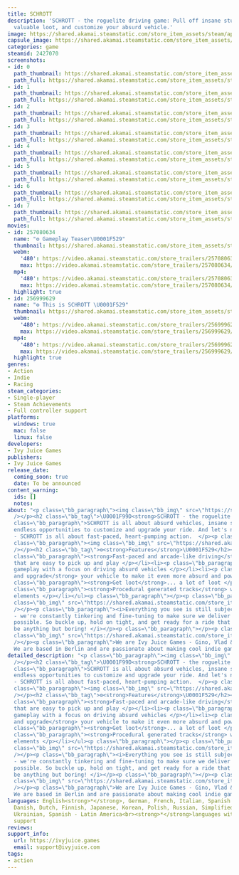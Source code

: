 ```yaml
---
title: SCHROTT
description: 'SCHROTT - the roguelite driving game: Pull off insane stunts, collect
  valuable loot, and customize your absurd vehicle.'
image: https://shared.akamai.steamstatic.com/store_item_assets/steam/apps/2427070/header.jpg?t=1733849617
capsule_image: https://shared.akamai.steamstatic.com/store_item_assets/steam/apps/2427070/capsule_231x87.jpg?t=1733849617
categories: game
steamid: 2427070
screenshots:
- id: 0
  path_thumbnail: https://shared.akamai.steamstatic.com/store_item_assets/steam/apps/2427070/ss_91a9e90906660e419f6eadf1b5b89d881499e164.600x338.jpg?t=1733849617
  path_full: https://shared.akamai.steamstatic.com/store_item_assets/steam/apps/2427070/ss_91a9e90906660e419f6eadf1b5b89d881499e164.1920x1080.jpg?t=1733849617
- id: 1
  path_thumbnail: https://shared.akamai.steamstatic.com/store_item_assets/steam/apps/2427070/ss_16f37ee40a7a083ad7546b515ea197f955a7b15e.600x338.jpg?t=1733849617
  path_full: https://shared.akamai.steamstatic.com/store_item_assets/steam/apps/2427070/ss_16f37ee40a7a083ad7546b515ea197f955a7b15e.1920x1080.jpg?t=1733849617
- id: 2
  path_thumbnail: https://shared.akamai.steamstatic.com/store_item_assets/steam/apps/2427070/ss_f5d0814776dde781145a5a8f0aa440689bf8de41.600x338.jpg?t=1733849617
  path_full: https://shared.akamai.steamstatic.com/store_item_assets/steam/apps/2427070/ss_f5d0814776dde781145a5a8f0aa440689bf8de41.1920x1080.jpg?t=1733849617
- id: 3
  path_thumbnail: https://shared.akamai.steamstatic.com/store_item_assets/steam/apps/2427070/ss_cfc457ff1e4f541fb54dcdc659a7cd0ccbc1bf67.600x338.jpg?t=1733849617
  path_full: https://shared.akamai.steamstatic.com/store_item_assets/steam/apps/2427070/ss_cfc457ff1e4f541fb54dcdc659a7cd0ccbc1bf67.1920x1080.jpg?t=1733849617
- id: 4
  path_thumbnail: https://shared.akamai.steamstatic.com/store_item_assets/steam/apps/2427070/ss_37b82d4730a964d4576813fa52e24fa98d3cad5a.600x338.jpg?t=1733849617
  path_full: https://shared.akamai.steamstatic.com/store_item_assets/steam/apps/2427070/ss_37b82d4730a964d4576813fa52e24fa98d3cad5a.1920x1080.jpg?t=1733849617
- id: 5
  path_thumbnail: https://shared.akamai.steamstatic.com/store_item_assets/steam/apps/2427070/ss_39fbd2eaebdd2a9d29b54bad05027bf32cfee235.600x338.jpg?t=1733849617
  path_full: https://shared.akamai.steamstatic.com/store_item_assets/steam/apps/2427070/ss_39fbd2eaebdd2a9d29b54bad05027bf32cfee235.1920x1080.jpg?t=1733849617
- id: 6
  path_thumbnail: https://shared.akamai.steamstatic.com/store_item_assets/steam/apps/2427070/ss_484823b9730bac8e3a618a36ff28e3cbead058c7.600x338.jpg?t=1733849617
  path_full: https://shared.akamai.steamstatic.com/store_item_assets/steam/apps/2427070/ss_484823b9730bac8e3a618a36ff28e3cbead058c7.1920x1080.jpg?t=1733849617
- id: 7
  path_thumbnail: https://shared.akamai.steamstatic.com/store_item_assets/steam/apps/2427070/ss_37e0e12d673746f125a5ff2e2fa24b4960a45556.600x338.jpg?t=1733849617
  path_full: https://shared.akamai.steamstatic.com/store_item_assets/steam/apps/2427070/ss_37e0e12d673746f125a5ff2e2fa24b4960a45556.1920x1080.jpg?t=1733849617
movies:
- id: 257080634
  name: "⚙️ Gameplay Teaser\U0001F529"
  thumbnail: https://shared.akamai.steamstatic.com/store_item_assets/steam/apps/257080634/27c1968eadce7243e5ac167a50147c59b37ef53a/movie_600x337.jpg?t=1733849541
  webm:
    '480': https://video.akamai.steamstatic.com/store_trailers/257080634/movie480_vp9.webm?t=1733849541
    max: https://video.akamai.steamstatic.com/store_trailers/257080634/movie_max_vp9.webm?t=1733849541
  mp4:
    '480': https://video.akamai.steamstatic.com/store_trailers/257080634/movie480.mp4?t=1733849541
    max: https://video.akamai.steamstatic.com/store_trailers/257080634/movie_max.mp4?t=1733849541
  highlight: true
- id: 256999629
  name: "⚙️ This is SCHROTT \U0001F529"
  thumbnail: https://shared.akamai.steamstatic.com/store_item_assets/steam/apps/256999629/movie.293x165.jpg?t=1718813156
  webm:
    '480': https://video.akamai.steamstatic.com/store_trailers/256999629/movie480_vp9.webm?t=1718813156
    max: https://video.akamai.steamstatic.com/store_trailers/256999629/movie_max_vp9.webm?t=1718813156
  mp4:
    '480': https://video.akamai.steamstatic.com/store_trailers/256999629/movie480.mp4?t=1718813156
    max: https://video.akamai.steamstatic.com/store_trailers/256999629/movie_max.mp4?t=1718813156
  highlight: true
genres:
- Action
- Indie
- Racing
steam_categories:
- Single-player
- Steam Achievements
- Full controller support
platforms:
  windows: true
  mac: false
  linux: false
developers:
- Ivy Juice Games
publishers:
- Ivy Juice Games
release_date:
  coming_soon: true
  date: To be announced
content_warning:
  ids: []
  notes:
about: "<p class=\"bb_paragraph\"><img class=\"bb_img\" src=\"https://shared.akamai.steamstatic.com/store_item_assets/steam/apps/2427070/extras/schrott_banner_driveLootSurvive_v2.gif?t=1733849617\"
  /></p><h2 class=\"bb_tag\">\U0001F99D<strong>SCHROTT - the roguelite driving game!</strong>\U0001F99D</h2><p
  class=\"bb_paragraph\">SCHROTT is all about absurd vehicles, insane stunts, and
  endless opportunities to customize and upgrade your ride. And let's not forget speed
  - SCHROTT is all about fast-paced, heart-pumping action.  </p><p class=\"bb_paragraph\"></p><p
  class=\"bb_paragraph\"><img class=\"bb_img\" src=\"https://shared.akamai.steamstatic.com/store_item_assets/steam/apps/2427070/extras/gif_schrott_lootDriveSurvive.gif?t=1733849617\"
  /></p><h2 class=\"bb_tag\">⚙️<strong>Features</strong>\U0001F529</h2><ul class=\"bb_ul\"><li><p
  class=\"bb_paragraph\"><strong>Fast-paced and arcade-like driving</strong> controls
  that are easy to pick up and play </p></li><li><p class=\"bb_paragraph\"><strong>Roguelite</strong>
  gameplay with a focus on driving absurd vehicles </p></li><li><p class=\"bb_paragraph\"><strong>Customize
  and upgrade</strong> your vehicle to make it even more absurd and powerful </p></li><li><p
  class=\"bb_paragraph\"><strong>Get loot</strong>... a lot of loot </p></li><li><p
  class=\"bb_paragraph\"><strong>Procedural generated tracks</strong> with JunkPunk
  elements </p></li></ul><p class=\"bb_paragraph\"></p><p class=\"bb_paragraph\"><img
  class=\"bb_img\" src=\"https://shared.akamai.steamstatic.com/store_item_assets/steam/apps/2427070/extras/gif_schrott_customization_shorter_smaller.gif?t=1733849617\"
  /></p><p class=\"bb_paragraph\"><i>Everything you see is still subject to change
  - we're constantly tinkering and fine-tuning to make sure we deliver the best experience
  possible. So buckle up, hold on tight, and get ready for a ride that's going to
  be anything but boring! </i></p><p class=\"bb_paragraph\"></p><p class=\"bb_paragraph\"><img
  class=\"bb_img\" src=\"https://shared.akamai.steamstatic.com/store_item_assets/steam/apps/2427070/extras/banner_ivyJuiceGames.png?t=1733849617\"
  /></p><p class=\"bb_paragraph\">We are Ivy Juice Games - Gino, Vlad &amp; Linus!
  We are based in Berlin and are passionate about making cool indie games.</p>"
detailed_description: "<p class=\"bb_paragraph\"><img class=\"bb_img\" src=\"https://shared.akamai.steamstatic.com/store_item_assets/steam/apps/2427070/extras/schrott_banner_driveLootSurvive_v2.gif?t=1733849617\"
  /></p><h2 class=\"bb_tag\">\U0001F99D<strong>SCHROTT - the roguelite driving game!</strong>\U0001F99D</h2><p
  class=\"bb_paragraph\">SCHROTT is all about absurd vehicles, insane stunts, and
  endless opportunities to customize and upgrade your ride. And let's not forget speed
  - SCHROTT is all about fast-paced, heart-pumping action.  </p><p class=\"bb_paragraph\"></p><p
  class=\"bb_paragraph\"><img class=\"bb_img\" src=\"https://shared.akamai.steamstatic.com/store_item_assets/steam/apps/2427070/extras/gif_schrott_lootDriveSurvive.gif?t=1733849617\"
  /></p><h2 class=\"bb_tag\">⚙️<strong>Features</strong>\U0001F529</h2><ul class=\"bb_ul\"><li><p
  class=\"bb_paragraph\"><strong>Fast-paced and arcade-like driving</strong> controls
  that are easy to pick up and play </p></li><li><p class=\"bb_paragraph\"><strong>Roguelite</strong>
  gameplay with a focus on driving absurd vehicles </p></li><li><p class=\"bb_paragraph\"><strong>Customize
  and upgrade</strong> your vehicle to make it even more absurd and powerful </p></li><li><p
  class=\"bb_paragraph\"><strong>Get loot</strong>... a lot of loot </p></li><li><p
  class=\"bb_paragraph\"><strong>Procedural generated tracks</strong> with JunkPunk
  elements </p></li></ul><p class=\"bb_paragraph\"></p><p class=\"bb_paragraph\"><img
  class=\"bb_img\" src=\"https://shared.akamai.steamstatic.com/store_item_assets/steam/apps/2427070/extras/gif_schrott_customization_shorter_smaller.gif?t=1733849617\"
  /></p><p class=\"bb_paragraph\"><i>Everything you see is still subject to change
  - we're constantly tinkering and fine-tuning to make sure we deliver the best experience
  possible. So buckle up, hold on tight, and get ready for a ride that's going to
  be anything but boring! </i></p><p class=\"bb_paragraph\"></p><p class=\"bb_paragraph\"><img
  class=\"bb_img\" src=\"https://shared.akamai.steamstatic.com/store_item_assets/steam/apps/2427070/extras/banner_ivyJuiceGames.png?t=1733849617\"
  /></p><p class=\"bb_paragraph\">We are Ivy Juice Games - Gino, Vlad &amp; Linus!
  We are based in Berlin and are passionate about making cool indie games.</p>"
languages: English<strong>*</strong>, German, French, Italian, Spanish - Spain, Turkish,
  Danish, Dutch, Finnish, Japanese, Korean, Polish, Russian, Simplified Chinese, Swedish,
  Ukrainian, Spanish - Latin America<br><strong>*</strong>languages with full audio
  support
reviews:
support_info:
  url: https://ivyjuice.games
  email: support@ivyjuice.com
tags:
- action
---
```


